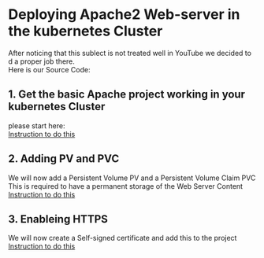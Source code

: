 
# Deploying Apache2 Web-server in the kubernetes Cluster
After noticing that this sublect is not treated well in YouTube we decided to d a proper job there.\
Here is our Source Code:

## 1. Get the basic Apache project working in your kubernetes Cluster
please start here: \
[Instruction to do this]()

## 2. Adding PV and PVC
We will now add a Persistent Volume PV and a Persistent Volume Claim PVC \
This is required to have a permanent storage of the Web Server Content
[Instruction to do this]()

## 3. Enableing HTTPS
We will now create a Self-signed certificate and add this to the project \
[Instruction to do this]()
